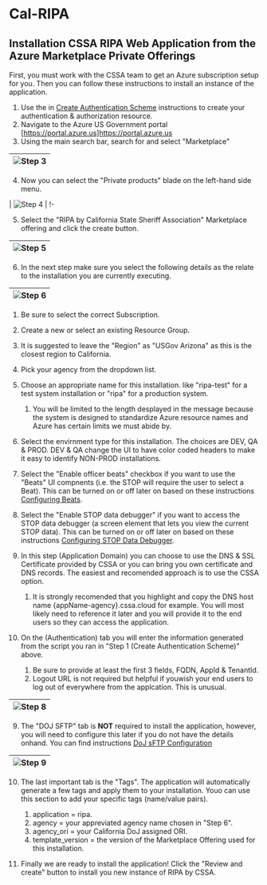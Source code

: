 # Cal-RIPA

## Installation CSSA RIPA Web Application from the Azure Marketplace Private Offerings

First, you must work with the CSSA team to get an Azure subscription setup for you. Then you can follow these instructions to install an instance of the application.

1. Use the in [Create Authentication Scheme](./AUTHENTICATION.md) instructions to create your authentication & authorization resource.
2. Navigate to the Azure US Government portal [https://portal.azure.us]https://portal.azure.us
3. Using the main search bar, search for and select "Marketplace"

| ![Step 3](./assets/RIPA-Installation-Step-03.png) |
|-

4. Now you can select the "Private products" blade on the left-hand side menu.

| ![Step 4](./assets/RIPA-Installation-Step-04.png) |
!-

5. Select the "RIPA by California State Sheriff Association" Marketplace offering and click the create button.

| ![Step 5](./assets/RIPA-Installation-Step-05.png) |
|-

6. In the next step make sure you select the following details as the relate to the installation you are currently executing.

| ![Step 6](./assets/RIPA-Installation-Step-06.png) |
|-

   1. Be sure to select the correct Subscription.
   2. Create a new or select an existing Resource Group.
   3. It is suggested to leave the "Region" as "USGov Arizona" as this is the closest region to California.
   4. Pick your agency from the dropdown list.
   5. Choose an appropriate name for this installation. like "ripa-test" for a test system installation or "ripa" for a production system.

      1. You will be limited to the length desplayed in the message because the system is designed to standardize Azure resource names and Azure has certain limits we must abide by.

   6. Select the envirnment type for this installation. The choices are DEV, QA & PROD. DEV & QA change the UI to have color coded headers to make it easy to identify NON-PROD installations.
   7. Select the "Enable officer beats" checkbox if you want to use the "Beats" UI compnents (i.e. the STOP will require the user to select a Beat). This can be turned on or off later on based on these instructions [Configuring Beats](./BEATS.md).
   8. Select the "Enable STOP data debugger" if you want to access the STOP data debugger (a screen element that lets you view the current STOP data). This can be turned on or off later on based on these instructions [Configuring STOP Data Debugger](./STOP-DEBUGGER.md).

7. In this step (Application Domain) you can choose to use the DNS & SSL Certificate provided by CSSA or you can bring you own certificate and DNS records. The easiest and recomended approach is to use the CSSA option.

   1. It is strongly recomended that you highlight and copy the DNS host name {appName-agency}.cssa.cloud for example. You will most likely need to reference it later and you will provide it to the end users so they can access the application.

8. On the (Authentication) tab you will enter the information generated from the script you ran in "Step 1 (Create Authentication Scheme)" above.

   1. Be sure to provide at least the first 3 fields, FQDN, AppId & TenantId.
   2. Logout URL is not required but helpful if youwish your end users to log out of everywhere from the applcation. This is unusual.

| ![Step 8](./assets/RIPA-Installation-Step-08.png) |
|-

9. The "DOJ SFTP" tab is **NOT** required to install the application, however, you will need to configure this later if you do not have the details onhand. You can find instructions [DoJ sFTP Configuration](./DOJ-CONFIGURATION.md)

| ![Step 9](./assets/RIPA-Installation-Step-09.png) |
|-

10. The last important tab is the "Tags". The application will automatically generate a few tags and apply them to your installation. Youo can use this section to add your specific tags (name/value pairs).

    1. application = ripa.
    2. agency = your appreviated agency name chosen in "Step 6".
    3. agency_ori = your California DoJ assigned ORI.
    4. template_version = the version of the Marketplace Offering used for this installation.

11. Finally we are ready to install the application! Click the "Review and create" button to install you new instance of RIPA by CSSA.
